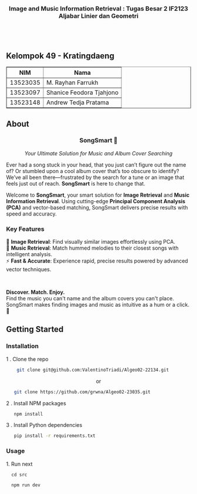  
</br>

<H3 align="center">Image and Music Information Retrieval : Tugas Besar 2 IF2123 Aljabar Linier dan Geometri </p>

</br>
</br>

##  Kelompok 49 - Kratingdaeng

  

<div align="center">

<table border="1" cellspacing="0" cellpadding="8"> 
  <tr> <th>NIM</th> <th>Nama</th> </tr> 
  <tr> <td>13523035</td> <td>M. Rayhan Farrukh</td> </tr> 
  <tr> <td>13523097</td> <td>Shanice Feodora Tjahjono</td> 
  </tr> <tr> <td>13523148</td> <td>Andrew Tedja Pratama</td> </tr> </table>
</div>

  

##  About

  <h3 align="center"> SongSmart 🎵 </h3>
<p align="center"><em>Your Ultimate Solution for Music and Album Cover Searching</em></p>

Ever had a song stuck in your head, that you just can’t figure out the name of? Or stumbled upon a cool album cover that’s too obscure to identify? We’ve all been there—frustrated by the search for a tune or an image that feels just out of reach. **SongSmart** is here to change that.

Welcome to **SongSmart**, your smart solution for **Image Retrieval** and **Music Information Retrieval**. Using cutting-edge **Principal Component Analysis (PCA)** and vector-based matching, SongSmart delivers precise results with speed and accuracy.

<h3><b>Key Features</b></h3>

🎨 **Image Retrieval**: Find visually similar images effortlessly using PCA.  
🎵 **Music Retrieval**: Match hummed melodies to their closest songs with intelligent analysis.  
⚡ **Fast & Accurate**: Experience rapid, precise results powered by advanced vector techniques.

</br>

**Discover. Match. Enjoy.**  
Find the music you can't name and the album covers you can't place.
SongSmart makes finding images and music as intuitive as a hum or a click. 🚀


##  Getting Started
<h3>Installation</h3>
1 . Clone the repo

```sh
    git clone git@github.com:ValentinoTriadi/Algeo02-22134.git
```
<p align="center">or</p>

```sh
   git clone https://github.com/grwna/Algeo02-23035.git
```
2 . Install NPM packages
```sh
   npm install
```
3 . Install Python dependencies
```sh
   pip install -r requirements.txt
```
 <h3>Usage</h3> 
1. Run next  

```
  cd src
```
```
  npm run dev
```
  
 
